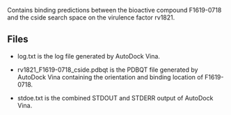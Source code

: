 Contains binding predictions between the bioactive compound F1619-0718 and the cside search space on the virulence factor rv1821.

## Files

- log.txt is the log file generated by AutoDock Vina.

- rv1821_F1619-0718_cside.pdbqt is the PDBQT file generated by AutoDock Vina containing the orientation and binding location of F1619-0718.

- stdoe.txt is the combined STDOUT and STDERR output of AutoDock Vina.

